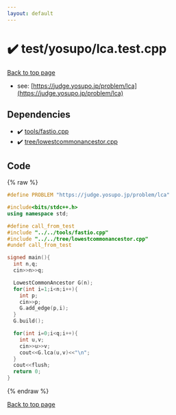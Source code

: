 ```yaml
---
layout: default
---
```


<!-- mathjax config similar to math.stackexchange -->
<script type="text/javascript" async
  src="https://cdnjs.cloudflare.com/ajax/libs/mathjax/2.7.5/MathJax.js?config=TeX-MML-AM_CHTML">
</script>
<script type="text/x-mathjax-config">
  MathJax.Hub.Config({
    TeX: { equationNumbers: { autoNumber: "AMS" }},
    tex2jax: {
      inlineMath: [ ['$','$'] ],
      processEscapes: true
    },
    "HTML-CSS": { matchFontHeight: false },
    displayAlign: "left",
    displayIndent: "2em"
  });
</script>

<script type="text/javascript" src="https://cdnjs.cloudflare.com/ajax/libs/jquery/3.4.1/jquery.min.js"></script>
<script src="https://cdn.jsdelivr.net/npm/jquery-balloon-js@1.1.2/jquery.balloon.min.js" integrity="sha256-ZEYs9VrgAeNuPvs15E39OsyOJaIkXEEt10fzxJ20+2I=" crossorigin="anonymous"></script>
<script type="text/javascript" src="../../../assets/js/copy-button.js"></script>
<link rel="stylesheet" href="../../../assets/css/copy-button.css" />


# :heavy_check_mark: test/yosupo/lca.test.cpp


[Back to top page](../../../index.html)

* see: [https://judge.yosupo.jp/problem/lca](https://judge.yosupo.jp/problem/lca)


## Dependencies
* :heavy_check_mark: [tools/fastio.cpp](../../../library/tools/fastio.cpp.html)
* :heavy_check_mark: [tree/lowestcommonancestor.cpp](../../../library/tree/lowestcommonancestor.cpp.html)


## Code
{% raw %}
```cpp
#define PROBLEM "https://judge.yosupo.jp/problem/lca"

#include<bits/stdc++.h>
using namespace std;

#define call_from_test
#include "../../tools/fastio.cpp"
#include "../../tree/lowestcommonancestor.cpp"
#undef call_from_test

signed main(){
  int n,q;
  cin>>n>>q;

  LowestCommonAncestor G(n);
  for(int i=1;i<n;i++){
    int p;
    cin>>p;
    G.add_edge(p,i);
  }
  G.build();

  for(int i=0;i<q;i++){
    int u,v;
    cin>>u>>v;
    cout<<G.lca(u,v)<<"\n";
  }
  cout<<flush;
  return 0;
}

```
{% endraw %}

[Back to top page](../../../index.html)

